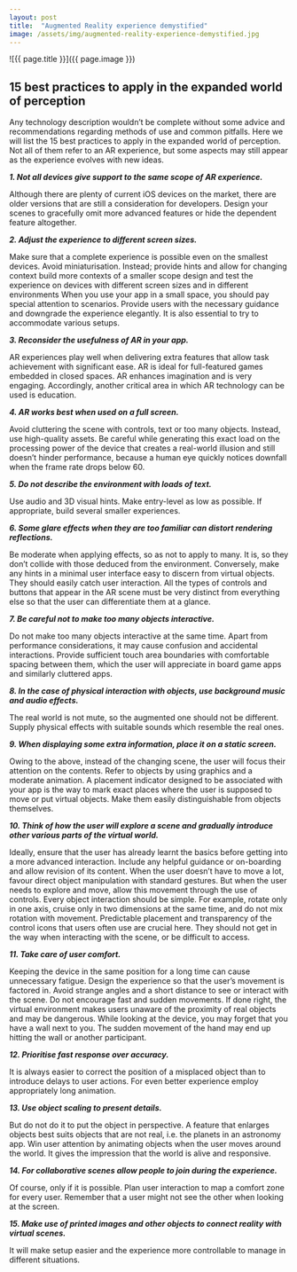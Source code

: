 ```yaml
---
layout: post
title:  "Augmented Reality experience demystified"
image: /assets/img/augmented-reality-experience-demystified.jpg
---
```


![{{ page.title }}]({{ page.image }})

## 15 best practices to apply in the expanded world of perception
Any technology description wouldn’t be complete without some advice and recommendations regarding methods of use and common pitfalls. Here we will list the 15 best practices to apply in the expanded world of perception. Not all of them refer to an AR experience, but some aspects may still appear as the experience evolves with new ideas.

***1. Not all devices give support to the same scope of AR experience.***

Although there are plenty of current iOS devices on the market, there are older versions that are still a consideration for developers. Design your scenes to gracefully omit more advanced features or hide the dependent feature altogether.

***2. Adjust the experience to different screen sizes.***

Make sure that a complete experience is possible even on the smallest devices. Avoid miniaturisation. Instead;
provide hints and allow for changing context
build more contexts of a smaller scope
design and test the experience on devices with different screen sizes and in different environments
When you use your app in a small space, you should pay special attention to scenarios. Provide users with the necessary guidance and downgrade the experience elegantly. It is also essential to try to accommodate various setups.

***3. Reconsider the usefulness of AR in your app.***

AR experiences play well when delivering extra features that allow task achievement with significant ease. AR is ideal for full-featured games embedded in closed spaces. AR enhances imagination and is very engaging. Accordingly, another critical area in which AR technology can be used is education.

***4. AR works best when used on a full screen.***

Avoid cluttering the scene with controls, text or too many objects. Instead, use high-quality assets. Be careful while generating this exact load on the processing power of the device that creates a real-world illusion and still doesn’t hinder performance, because a human eye quickly notices downfall when the frame rate drops below 60.

***5. Do not describe the environment with loads of text.***

Use audio and 3D visual hints. Make entry-level as low as possible. If appropriate, build several smaller experiences.

***6. Some glare effects when they are too familiar can distort rendering reflections.***

Be moderate when applying effects, so as not to apply to many. It is, so they don’t collide with those deduced from the environment. Conversely, make any hints in a minimal user interface easy to discern from virtual objects. They should easily catch user interaction. All the types of controls and buttons that appear in the AR scene must be very distinct from everything else so that the user can differentiate them at a glance.

***7. Be careful not to make too many objects interactive.***

Do not make too many objects interactive at the same time. Apart from performance considerations, it may cause confusion and accidental interactions. Provide sufficient touch area boundaries with comfortable spacing between them, which the user will appreciate in board game apps and similarly cluttered apps.

***8. In the case of physical interaction with objects, use background music and audio effects.***

The real world is not mute, so the augmented one should not be different. Supply physical effects with suitable sounds which resemble the real ones.

***9. When displaying some extra information, place it on a static screen.***

Owing to the above, instead of the changing scene, the user will focus their attention on the contents. Refer to objects by using graphics and a moderate animation. A placement indicator designed to be associated with your app is the way to mark exact places where the user is supposed to move or put virtual objects. Make them easily distinguishable from objects themselves.

***10. Think of how the user will explore a scene and gradually introduce other various parts of the virtual world.***

Ideally, ensure that the user has already learnt the basics before getting into a more advanced interaction. Include any helpful guidance or on-boarding and allow revision of its content. When the user doesn’t have to move a lot, favour direct object manipulation with standard gestures. But when the user needs to explore and move, allow this movement through the use of controls. Every object interaction should be simple. For example, rotate only in one axis, cruise only in two dimensions at the same time, and do not mix rotation with movement. Predictable placement and transparency of the control icons that users often use are crucial here. They should not get in the way when interacting with the scene, or be difficult to access.

***11. Take care of user comfort.***

Keeping the device in the same position for a long time can cause unnecessary fatigue. Design the experience so that the user’s movement is factored in. Avoid strange angles and a short distance to see or interact with the scene. Do not encourage fast and sudden movements. If done right, the virtual environment makes users unaware of the proximity of real objects and may be dangerous. While looking at the device, you may forget that you have a wall next to you. The sudden movement of the hand may end up hitting the wall or another participant.

***12. Prioritise fast response over accuracy.***

It is always easier to correct the position of a misplaced object than to introduce delays to user actions. For even better experience employ appropriately long animation.

***13. Use object scaling to present details.***

But do not do it to put the object in perspective. A feature that enlarges objects best suits objects that are not real, i.e. the planets in an astronomy app. Win user attention by animating objects when the user moves around the world. It gives the impression that the world is alive and responsive.

***14. For collaborative scenes allow people to join during the experience.***

Of course, only if it is possible. Plan user interaction to map a comfort zone for every user. Remember that a user might not see the other when looking at the screen.

***15. Make use of printed images and other objects to connect reality with virtual scenes.***

It will make setup easier and the experience more controllable to manage in different situations.
